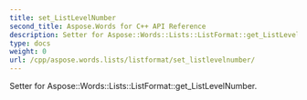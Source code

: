 ```yaml
---
title: set_ListLevelNumber
second_title: Aspose.Words for C++ API Reference
description: Setter for Aspose::Words::Lists::ListFormat::get_ListLevelNumber. 
type: docs
weight: 0
url: /cpp/aspose.words.lists/listformat/set_listlevelnumber/
---
```


Setter for Aspose::Words::Lists::ListFormat::get_ListLevelNumber. 

